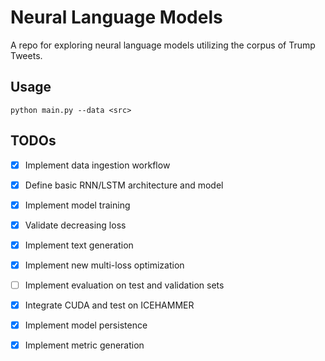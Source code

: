 # Neural Language Models

A repo for exploring neural language models utilizing the corpus of Trump
Tweets.

## Usage

```
python main.py --data <src>
```

## TODOs

- [x] Implement data ingestion workflow
- [x] Define basic RNN/LSTM architecture and model
- [x] Implement model training
- [x] Validate decreasing loss
- [x] Implement text generation
- [x] Implement new multi-loss optimization
- [ ] Implement evaluation on test and validation sets
- [x] Integrate CUDA and test on ICEHAMMER
- [x] Implement model persistence
- [x] Implement metric generation

